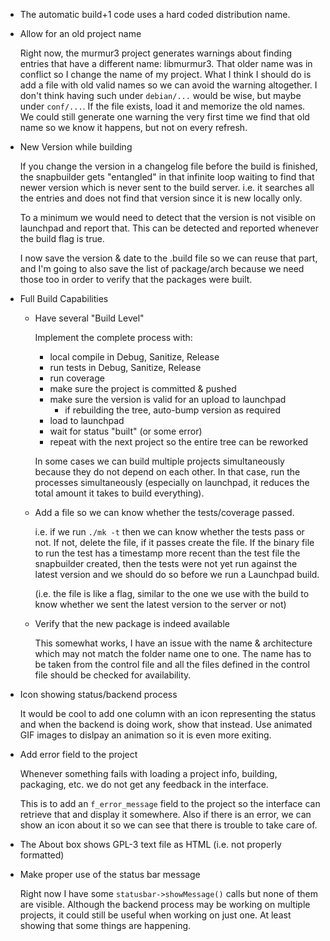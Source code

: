 
* The automatic build+1 code uses a hard coded distribution name.

* Allow for an old project name

  Right now, the murmur3 project generates warnings about finding entries
  that have a different name: libmurmur3. That older name was in conflict
  so I change the name of my project. What I think I should do is add a
  file with old valid names so we can avoid the warning altogether. I
  don't think having such under `debian/...` would be wise, but maybe under
  `conf/...`. If the file exists, load it and memorize the old names. We
  could still generate one warning the very first time we find that old
  name so we know it happens, but not on every refresh.

* New Version while building

  If you change the version in a changelog file before the build is finished,
  the snapbuilder gets "entangled" in that infinite loop waiting to find that
  newer version which is never sent to the build server. i.e. it searches
  all the entries and does not find that version since it is new locally only.

  To a minimum we would need to detect that the version is not visible on
  launchpad and report that. This can be detected and reported whenever
  the build flag is true.

  I now save the version & date to the .build file so we can reuse that
  part, and I'm going to also save the list of package/arch because we
  need those too in order to verify that the packages were built.

* Full Build Capabilities

  * Have several "Build Level"

    Implement the complete process with:

    * local compile in Debug, Sanitize, Release
    * run tests in Debug, Sanitize, Release
    * run coverage
    * make sure the project is committed & pushed
    * make sure the version is valid for an upload to launchpad
      - if rebuilding the tree, auto-bump version as required
    * load to launchpad
    * wait for status "built" (or some error)
    * repeat with the next project so the entire tree can be reworked

    In some cases we can build multiple projects simultaneously because
    they do not depend on each other. In that case, run the processes
    simultaneously (especially on launchpad, it reduces the total amount
    it takes to build everything).

  * Add a file so we can know whether the tests/coverage passed.

    i.e. if we run `./mk -t` then we can know whether the tests pass or not.
    If not, delete the file, if it passes create the file. If the binary file
    to run the test has a timestamp more recent than the test file the
    snapbuilder created, then the tests were not yet run against the latest
    version and we should do so before we run a Launchpad build.

    (i.e. the file is like a flag, similar to the one we use with the build
    to know whether we sent the latest version to the server or not)

  * Verify that the new package is indeed available

    This somewhat works, I have an issue with the name & architecture which
    may not match the folder name one to one. The name has to be taken from
    the control file and all the files defined in the control file should
    be checked for availability.

* Icon showing status/backend process

  It would be cool to add one column with an icon representing the status
  and when the backend is doing work, show that instead. Use animated GIF
  images to dislpay an animation so it is even more exiting.

* Add error field to the project

  Whenever something fails with loading a project info, building, packaging,
  etc. we do not get any feedback in the interface.

  This is to add an `f_error_message` field to the project so the interface
  can retrieve that and display it somewhere. Also if there is an error, we
  can show an icon about it so we can see that there is trouble to take
  care of.

* The About box shows GPL-3 text file as HTML (i.e. not properly formatted)

* Make proper use of the status bar message

  Right now I have some `statusbar->showMessage()` calls but none of them
  are visible. Although the backend process may be working on multiple
  projects, it could still be useful when working on just one. At least
  showing that some things are happening.

